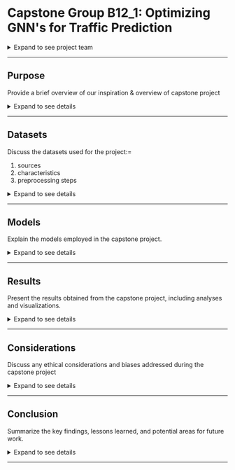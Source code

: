 
# Capstone Group B12_1: Optimizing GNN's for Traffic Prediction

<details>
  <summary>Expand to see project team</summary>
  
    - Sheena Patel <br/>
    - Ricky Miura <br/>
    - Gita Anand <br/>
    
</details>

---

## Purpose

Provide a brief overview of our inspiration & overview of capstone project

  <details>
    <summary>Expand to see details</summary>
  
      Your abstract content goes here.
  
  </details>

---

## Datasets

Discuss the datasets used for the project:=
1.  sources
2.  characteristics
3.  preprocessing steps

<details>
  <summary>Expand to see details</summary>

    - Data Collection from Caltrans PeMS <br/>
      &ensp - Describe the data collection process <br/>
    - Data Preprocessing: Traffic Data into Traffic Graphs <br/>
      - Describe the data collection process <br/>
        - Nodes <br/>
          - Baseline <br/>
          - Complex <br/>
        - Edges <br/>
          - Baseline <br/>
          - Complex <br/>
    - Dataset of Multiple Graph Signals <br/>
      - Type 1 <br/>
      - Type 2 <br/>
      - Type 3 <br/>

</details>

---

## Models

Explain the models employed in the capstone project.

<details>
  <summary>Expand to see details</summary>

  ### Basseline Model
  - Explain the ST-GAT model and baseline overview layers

  ### Complex
  - Discuss other complex model implementation

</details>

---

## Results

Present the results obtained from the capstone project, including analyses and visualizations.

<details>
  <summary>Expand to see details</summary>

  Your results content goes here.

</details>

---

## Considerations

Discuss any ethical considerations and biases addressed during the capstone project

<details>
  <summary>Expand to see details</summary>

    Insert ethics and biases

</details>

---

## Conclusion

Summarize the key findings, lessons learned, and potential areas for future work.

<details>
  <summary>Expand to see details</summary>

    Conclusion, next steps, real-world applications

</details>

---

